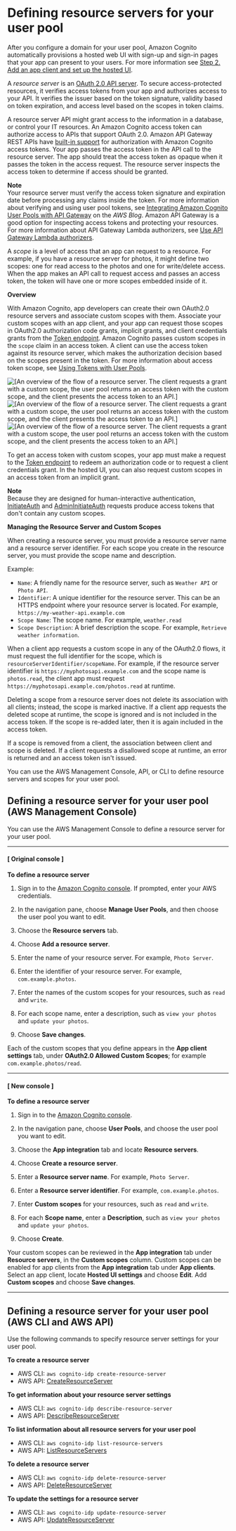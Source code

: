 # Defining resource servers for your user pool<a name="cognito-user-pools-define-resource-servers"></a>

After you configure a domain for your user pool, Amazon Cognito automatically provisions a hosted web UI with sign\-up and sign\-in pages that your app can present to your users\. For more information see [Step 2\. Add an app client and set up the hosted UI](cognito-user-pools-configuring-app-integration.md)\.

A *resource server* is an [OAuth 2\.0 API server](https://www.oauth.com/oauth2-servers/the-resource-server/)\. To secure access\-protected resources, it verifies access tokens from your app and authorizes access to your API\. It verifies the issuer based on the token signature, validity based on token expiration, and access level based on the scopes in token claims\.

A resource server API might grant access to the information in a database, or control your IT resources\. An Amazon Cognito access token can authorize access to APIs that support OAuth 2\.0\. Amazon API Gateway REST APIs have [built\-in support](https://docs.aws.amazon.com/apigateway/latest/developerguide/apigateway-integrate-with-cognito.html) for authorization with Amazon Cognito access tokens\. Your app passes the access token in the API call to the resource server\. The app should treat the access token as opaque when it passes the token in the access request\. The resource server inspects the access token to determine if access should be granted\. 

**Note**  
Your resource server must verify the access token signature and expiration date before processing any claims inside the token\. For more information about verifying and using user pool tokens, see [Integrating Amazon Cognito User Pools with API Gateway](https://aws.amazon.com/blogs/mobile/integrating-amazon-cognito-user-pools-with-api-gateway/) on the *AWS Blog*\. Amazon API Gateway is a good option for inspecting access tokens and protecting your resources\. For more information about API Gateway Lambda authorizers, see [Use API Gateway Lambda authorizers](https://docs.aws.amazon.com/apigateway/latest/developerguide/apigateway-use-lambda-authorizer.html)\.

A *scope* is a level of access that an app can request to a resource\. For example, if you have a resource server for photos, it might define two scopes: one for read access to the photos and one for write/delete access\. When the app makes an API call to request access and passes an access token, the token will have one or more scopes embedded inside of it\.

**Overview**

With Amazon Cognito, app developers can create their own OAuth2\.0 resource servers and associate custom scopes with them\. Associate your custom scopes with an app client, and your app can request those scopes in OAuth2\.0 authorization code grants, implicit grants, and client credentials grants from the [Token endpoint](token-endpoint.md)\. Amazon Cognito passes custom scopes in the `scope` claim in an access token\. A client can use the access token against its resource server, which makes the authorization decision based on the scopes present in the token\. For more information about access token scope, see [Using Tokens with User Pools](amazon-cognito-user-pools-using-tokens-with-identity-providers.md)\.

![\[An overview of the flow of a resource server. The client requests a grant with a custom scope, the user pool returns an access token with the custom scope, and the client presents the access token to an API.\]](http://docs.aws.amazon.com/cognito/latest/developerguide/)![\[An overview of the flow of a resource server. The client requests a grant with a custom scope, the user pool returns an access token with the custom scope, and the client presents the access token to an API.\]](http://docs.aws.amazon.com/cognito/latest/developerguide/)![\[An overview of the flow of a resource server. The client requests a grant with a custom scope, the user pool returns an access token with the custom scope, and the client presents the access token to an API.\]](http://docs.aws.amazon.com/cognito/latest/developerguide/)

To get an access token with custom scopes, your app must make a request to the [Token endpoint](token-endpoint.md) to redeem an authorization code or to request a client credentials grant\. In the hosted UI, you can also request custom scopes in an access token from an implicit grant\.

**Note**  
Because they are designed for human\-interactive authentication, [InitiateAuth](https://docs.aws.amazon.com/cognito-user-identity-pools/latest/APIReference/API_InitiateAuth.html) and [AdminInitiateAuth](https://docs.aws.amazon.com/cognito-user-identity-pools/latest/APIReference/API_AdminInitiateAuth.html) requests produce access tokens that don't contain any custom scopes\.

**Managing the Resource Server and Custom Scopes**

When creating a resource server, you must provide a resource server name and a resource server identifier\. For each scope you create in the resource server, you must provide the scope name and description\.

Example:
+ `Name`: A friendly name for the resource server, such as `Weather API` or `Photo API`\.
+ `Identifier`: A unique identifier for the resource server\. This can be an HTTPS endpoint where your resource server is located\. For example, `https://my-weather-api.example.com`
+ `Scope Name`: The scope name\. For example, `weather.read`
+ `Scope Description`: A brief description the scope\. For example, `Retrieve weather information`\.

When a client app requests a custom scope in any of the OAuth2\.0 flows, it must request the full identifier for the scope, which is `resourceServerIdentifier/scopeName`\. For example, if the resource server identifier is `https://myphotosapi.example.com` and the scope name is `photos.read`, the client app must request `https://myphotosapi.example.com/photos.read` at runtime\.

Deleting a scope from a resource server does not delete its association with all clients; instead, the scope is marked inactive\. If a client app requests the deleted scope at runtime, the scope is ignored and is not included in the access token\. If the scope is re\-added later, then it is again included in the access token\.

If a scope is removed from a client, the association between client and scope is deleted\. If a client requests a disallowed scope at runtime, an error is returned and an access token isn't issued\.

You can use the AWS Management Console, API, or CLI to define resource servers and scopes for your user pool\.

## Defining a resource server for your user pool \(AWS Management Console\)<a name="cognito-user-pools-define-resource-servers-console"></a>

You can use the AWS Management Console to define a resource server for your user pool\.

------
#### [ Original console ]

**To define a resource server**

1. Sign in to the [Amazon Cognito console](https://console.aws.amazon.com/cognito/home)\. If prompted, enter your AWS credentials\.

1. In the navigation pane, choose **Manage User Pools**, and then choose the user pool you want to edit\.

1. Choose the **Resource servers** tab\.

1. Choose **Add a resource server**\.

1. Enter the name of your resource server\. For example, `Photo Server`\.

1. Enter the identifier of your resource server\. For example, `com.example.photos`\.

1. Enter the names of the custom scopes for your resources, such as `read` and `write`\.

1. For each scope name, enter a description, such as `view your photos` and `update your photos`\.

1. Choose **Save changes**\.

Each of the custom scopes that you define appears in the **App client settings** tab, under **OAuth2\.0 Allowed Custom Scopes**; for example `com.example.photos/read`\.

------
#### [ New console ]

**To define a resource server**

1. Sign in to the [Amazon Cognito console](https://console.aws.amazon.com/cognito/home)\.

1. In the navigation pane, choose **User Pools**, and choose the user pool you want to edit\.

1. Choose the **App integration** tab and locate **Resource servers**\.

1. Choose **Create a resource server**\.

1. Enter a **Resource server name**\. For example, `Photo Server`\.

1. Enter a **Resource server identifier**\. For example, `com.example.photos`\.

1. Enter **Custom scopes** for your resources, such as `read` and `write`\.

1. For each **Scope name**, enter a **Description**, such as `view your photos` and `update your photos`\.

1. Choose **Create**\.

Your custom scopes can be reviewed in the **App integration** tab under **Resource servers**, in the **Custom scopes** column\. Custom scopes can be enabled for app clients from the **App integration** tab under **App clients**\. Select an app client, locate **Hosted UI settings** and choose **Edit**\. Add **Custom scopes** and choose **Save changes**\.

------

## Defining a resource server for your user pool \(AWS CLI and AWS API\)<a name="cognito-user-pools-define-resource-servers-cli-api"></a>

Use the following commands to specify resource server settings for your user pool\.

**To create a resource server**
+ AWS CLI: `aws cognito-idp create-resource-server`
+ AWS API: [CreateResourceServer](https://docs.aws.amazon.com/cognito-user-identity-pools/latest/APIReference/API_CreateResourceServer.html)

**To get information about your resource server settings**
+ AWS CLI: `aws cognito-idp describe-resource-server`
+ AWS API: [DescribeResourceServer](https://docs.aws.amazon.com/cognito-user-identity-pools/latest/APIReference/API_DescribeResourceServer.html)

**To list information about all resource servers for your user pool**
+ AWS CLI: `aws cognito-idp list-resource-servers`
+ AWS API: [ListResourceServers](https://docs.aws.amazon.com/cognito-user-identity-pools/latest/APIReference/API_ListResourceServers.html)

**To delete a resource server**
+ AWS CLI: `aws cognito-idp delete-resource-server`
+ AWS API: [DeleteResourceServer](https://docs.aws.amazon.com/cognito-user-identity-pools/latest/APIReference/API_DeleteResourceServer.html)

**To update the settings for a resource server**
+ AWS CLI: `aws cognito-idp update-resource-server`
+ AWS API: [UpdateResourceServer](https://docs.aws.amazon.com/cognito-user-identity-pools/latest/APIReference/API_UpdateResourceServer.html)
